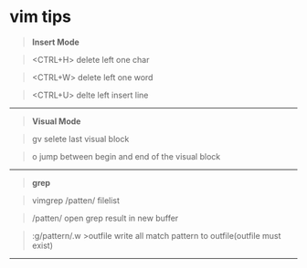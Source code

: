 # vim tips #


>**Insert Mode**

>&lt;CTRL+H&gt; delete left one char

>&lt;CTRL+W&gt; delete left one word

>&lt;CTRL+U&gt; delte left insert line

---

>**Visual Mode**

>gv selete last visual block

>o jump between begin and end of the visual block

---

>**grep**

>vimgrep /patten/ filelist

>/patten/ open grep result in new buffer

>:g/pattern/.w >outfile write all match pattern to outfile(outfile must exist)

---
